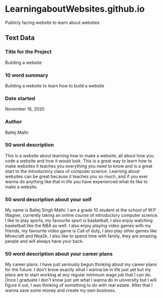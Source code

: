 # LearningaboutWebsites.github.io
Publicly facing website to learn about websites

## Text Data

### Title for the Project
Building a website

### 10 word summary
Building a website  to learn how to build a website

### Date started
November 18, 2020

### Author
Baltej Malhi

### 50 word description
This is a website about learning how to make a website, all about how you code a website and how it would look. This is a great way to learn how to make websites it teaches you everything you need to know and is a great start to the introductory class of computer science. Learning about websites can be great because it teaches you so much, and if you ever wanna do anything like that in life you have experienced what its like to make a website.

### 50 word description about your self
My name is Baltej Singh Malhi. I am a grade 10 student at the school of W.P Wagner, currently taking an online course of introductory computer science. I like to play sports, my favourite sport is basketball, I also enjoy watching basketball like the NBA as well. I also enjoy playing video games with my friends, my favourite video game is Call of duty, I also play other games like Minecraft and Nba2k. I also like to spend time with family, they are amazing people and will always have your back.

### 50 word description about your career plans
My career plans. I have just seriously begun thinking about my career plans for the future. I don't know exactly what I wanna be in life just yet but my plans are to start working at any regular minimum wage job that I can do. Once I graduate I don't know just yet what I wanna do in university but I will figure it out, I was thinking of something to do with real estate. After that I wanna save some money and create my own business.
